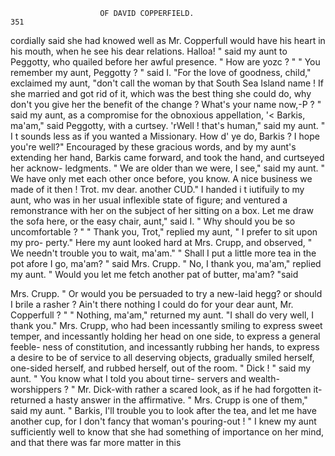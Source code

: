                         OF DAVID COPPERFIELD.                            351
cordially said she had knowed well as Mr. Copperfull would have his
heart in his mouth, when he see his dear relations.
       Halloa! " said my aunt to Peggotty, who quailed before her awful
presence. " How are yozc ? "
    " You remember my aunt, Peggotty ? " said I.
    "For the love of goodness, child," exclaimed my aunt, "don't call the
woman by that South Sea Island name ! If she married and got rid of it,
which was the best thing she could do, why don't you give her the benefit
of the change ? What's your name now,-P ? " said my aunt, as a
compromise for the obnoxious appellation,
    '&lt; Barkis, ma'am," said Peggotty, with a curtsey.
    'rWell ! that's human," said my aunt. " I t sounds less as if you
wanted a Missionary. How d' ye do, Barkis ? I hope you're well?"
    Encouraged by these gracious words, and by my aunt's extending her
hand, Barkis came forward, and took the hand, and curtseyed her acknow-
ledgments.
     " We are older than we were, I see," said my aunt. " We have only
met each other once before, you know. A nice business we made of it
then ! Trot. mv dear. another CUD."
     I handed i t iutifuily to my aunt, who was in her usual inflexible state
of figure; and ventured a remonstrance with her on the subject of her
 sitting on a box.
       Let me draw the sofa here, or the easy chair, aunt," said I. " Why
should you be so uncomfortable ? "
     " Thank you, Trot," replied my aunt, " I prefer to sit upon my pro-
perty." Here my aunt looked hard at Mrs. Crupp, and observed, " We
needn't trouble you to wait, ma'am."
     " Shall I put a little more tea in the pot afore I go, ma'am? " said
Mrs. Crupp.
     " No, I thank you, ma'am," replied my aunt.
     " Would you let me fetch another pat of butter, ma'am? "said

Mrs. Crupp. " Or would you be persuaded to try a new-laid hegg? or
should I brile a rasher ? Ain't there nothing I could do for your dear
aunt, Mr. Copperfull ? "
     " Nothing, ma'am,"     returned my aunt. "I shall do very well, I
thank you."
     Mrs. Crupp, who had been incessantly smiling to express sweet temper,
and incessantly holding her head on one side, to express a general feeble-
ness of constitution, and incessantly rubbing her hands, to express a desire
to be of service to all deserving objects, gradually smiled herself, one-sided
herself, and rubbed herself, out of the room.
     " Dick ! " said my aunt.     " You know what I told you about tirne-
servers and wealth-worshippers ? "
    Mr. Dick-with rather a scared look, as if he had forgotten it-returned
a hasty answer in the affirmative.
     " Mrs. Crupp is one of them," said my aunt. " Barkis, I'll trouble
you to look after the tea, and let me have another cup, for I don't fancy
 that woman's pouring-out ! "
     I knew my aunt sufficiently well to know that she had something of
importance on her mind, and that there was far more matter in this

